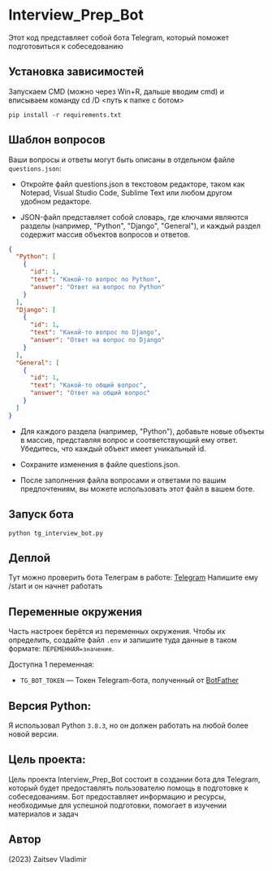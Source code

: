 # Interview_Prep_Bot

Этот код представляет собой бота Telegram, который поможет подготовиться к собеседованию

## Установка зависимостей

Запускаем CMD (можно через Win+R, дальше вводим cmd) и вписываем команду cd /D <путь к папке с ботом>

```
pip install -r requirements.txt
```

## Шаблон вопросов
Ваши вопросы и ответы могут быть описаны в отдельном файле `questions.json`:

- Откройте файл questions.json в текстовом редакторе, таком как Notepad, Visual Studio Code, Sublime Text или любом другом удобном редакторе.

- JSON-файл представляет собой словарь, где ключами являются разделы (например, "Python", "Django", "General"), и каждый раздел содержит массив объектов вопросов и ответов.

```json
{
  "Python": [
    {
      "id": 1,
      "text": "Какой-то вопрос по Python",
      "answer": "Ответ на вопрос по Python"
    }
  ],
  "Django": [
    {
      "id": 1,
      "text": "Какой-то вопрос по Django",
      "answer": "Ответ на вопрос по Django"
    }
  ],
  "General": [
    {
      "id": 1,
      "text": "Какой-то общий вопрос",
      "answer": "Ответ на общий вопрос"
    }
  ]
}
```
- Для каждого раздела (например, "Python"), добавьте новые объекты в массив, представляя вопрос и соответствующий ему ответ. Убедитесь, что каждый объект имеет уникальный id.

- Сохраните изменения в файле questions.json.

- После заполнения файла вопросами и ответами по вашим предпочтениям, вы можете использовать этот файл в вашем боте.

## Запуск бота 

```
python tg_interview_bot.py
```

## Деплой

Тут можно проверить бота Телеграм в работе: [Telegram](https://t.me/interview_py_bot)
Напишите ему /start и он начнет работать

## Переменные окружения

Часть настроек берётся из переменных окружения. Чтобы их определить, создайте файл `.env` и запишите туда данные в таком формате: `ПЕРЕМЕННАЯ=значение`.

Доступна 1 переменная:
- `TG_BOT_TOKEN` — Токен Telegram-бота, полученный от [BotFather](https://t.me/BotFather)

## Версия Python: 
Я использовал Python `3.8.3`, но он должен работать на любой более новой версии.

## Цель проекта:
Цель проекта Interview_Prep_Bot состоит в создании бота для Telegram, который будет предоставлять пользователю помощь в подготовке к собеседованиям. Бот предоставляет информацию и ресурсы, необходимые для успешной подготовки, помогает в изучении материалов и задач

## Автор
(2023) Zaitsev Vladimir
